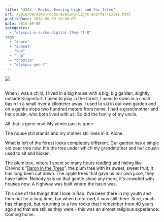 ```yaml
---
title: "4343 - Rocks, Evening Light and Far Isles"
url: /2018/09/4343-rocks-evening-light-and-far-isles.html
publishDate: 2018-09-09 18:00:00
date: 2018-09-09
categories: 
  - "olympus-m-zuiko-digital-17mm-f1-8"
tags: 
  - "shore"
  - "sunset"
  - "sea"
  - "rab"
  - "croatia"
  - "olympus-pen-f"
---
```

<div class="container">
<div class="center"><a target="_blank" href="https://d25zfm9zpd7gm5.cloudfront.net/1200x1200/2017/20170716_201419_lr.jpg"><img class="webfeedsFeaturedVisual" src="https://d25zfm9zpd7gm5.cloudfront.net/0600x0600/2017/20170716_201419_lr.jpg" /></a></div>
</div>
<br />

When I was a child, I lived in a big house with a big, big garden,
slightly outside Klagenfurt. I used to play in the forest, I used to
swim in a small basin in a small river a kilometer away. I used to
ski in our own garden and on a gentle slope two hundred meters from
home. I had a grandmother and her cousin, who both lived with us. So
did the family of my uncle.

All that is gone now. My whole past is gone.

The house still stands and my mother still lives in it. Alone.

What is left of the forest looks completely different. Our garden
has a single old pear tree now. It's the tree under which my grandmother and her cousin used to sit and bicker.

The plum tree, where I spent so many hours reading and hiding like
Calvino's "[Baron in the
Trees](https://en.wikipedia.org/wiki/The_Baron_in_the_Trees)", the
plum tree with its sweet, sweet fruit, it has long been cut down.
The apple trees that gave us our own juice, they have fallen. Nobody
skis on that gentle slope any more, it's crowded with houses now. A
highway was built where the basin was.

This one of the things that I love in Rab. I've been there in my
youth and then not for a long time, but when I returned, it was
still there. Sure, much has changed, but returning to a few rocks
that I remember from 40 years ago and that are still as they were -
this was an almost religious experience: Coming home.